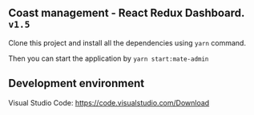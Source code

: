 ## Coast management - React Redux Dashboard. `v1.5`

<p>Clone this project and install all the dependencies using <code>yarn</code> command. </p>
<p>Then you can start the application by <code>yarn start:mate-admin</code></p>

## Development environment
Visual Studio Code: https://code.visualstudio.com/Download
